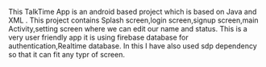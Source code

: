 This TalkTime App is an android based project which is based on Java and XML . 
This project contains Splash screen,login screen,signup screen,main Activity,setting screen where we can edit our name and status.
This is a very user friendly app it is using firebase database for authentication,Realtime database.
In this I have also used sdp dependency so that it can fit any typr of screen.
